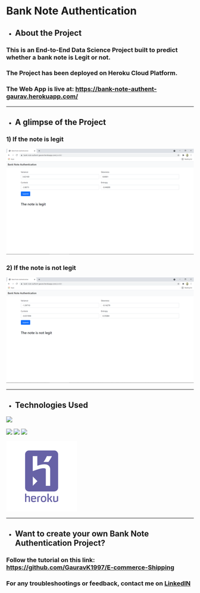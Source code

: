 # Bank Note Authentication

* ## About the Project

### This is an End-to-End Data Science Project built to predict whether a bank note is Legit or not.

### The Project has been deployed on Heroku Cloud Platform.

### The Web App is live at: https://bank-note-authent-gaurav.herokuapp.com/
---
* ## A glimpse of the Project

### 1) If the note is legit

![alt text](https://github.com/GauravK1997/Bank-Note-Authentication/blob/master/images/Bank%20Note%20-%20Legit.png)

### 2) If the note is not legit

![alt text](https://github.com/GauravK1997/Bank-Note-Authentication/blob/master/images/Bank%20Note%20-%20Not%20Legit.png)

---

* ## Technologies Used

[<img target="_blank" src="https://forthebadge.com/images/badges/made-with-python.svg">](https://www.python.org/)

[<img target="_blank" src="https://scikit-learn.org/stable/_static/scikit-learn-logo-small.png" width=200>](https://scikit-learn.org/stable/) [<img target="_blank" src="https://flask.palletsprojects.com/en/1.1.x/_images/flask-logo.png" width=170>](https://flask.palletsprojects.com/en/1.1.x/) [<img target="_blank" src="https://number1.co.za/wp-content/uploads/2017/10/gunicorn_logo-300x85.png" width=280>](https://gunicorn.org)

[<img target="_blank" src="https://github.com/GauravK1997/E-commerce-Shipping/blob/master/images/heroku%20logo.png" width=190>](https://www.heroku.com/)

---

* ## Want to create your own Bank Note Authentication Project?

### Follow the tutorial on this link: https://github.com/GauravK1997/E-commerce-Shipping

### For any troubleshootings or feedback, contact me on [LinkedIN](https://www.linkedin.com/in/gaurav-kamble-data-science-101/)
